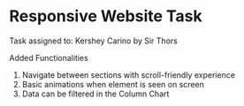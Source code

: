 # Responsive Website Task

Task assigned to: Kershey Carino by Sir Thors

Added Functionalities

1. Navigate between sections with scroll-friendly experience
2. Basic animations when element is seen on screen
3. Data can be filtered in the Column Chart
